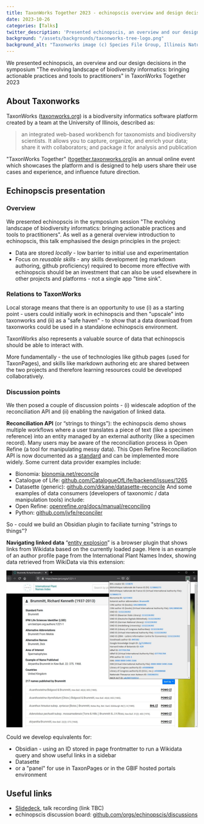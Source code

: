 ```yaml
---
title: TaxonWorks Together 2023 - echinopscis overview and design decisions
date: 2023-10-26
categories: [Talks]
twitter_description: 'Presented echinopscis, an overview and our design decisions in the symposium "The evolving landscape of biodiversity informatics: bringing actionable practices and tools to practitioners" in TaxonWorks Together 2023'
background: "/assets/backgrounds/taxonworks-tree-logo.png"
background_alt: "Taxonworks image (c) Species File Group, Illinois Natural History Survey"
---
```


We presented echinopscis, an overview and our design decisions in the symposium "The evolving landscape of biodiversity informatics: bringing actionable practices and tools to practitioners" in TaxonWorks Together 2023

## About Taxonworks

TaxonWorks ([taxonworks.org](https://taxonworks.org)) is a biodiversity informatics software platform created by a team at the University of Illinois, described as:
> an integrated web-based workbench for taxonomists and biodiversity scientists. It allows you to capture, organize, and enrich your data; share it with collaborators; and package it for analysis and publication

"TaxonWorks Together" ([together.taxonworks.org]((https://together.taxonworks.org)))is an annual online event which showcases the platform and is designed to help users share their use cases and experience, and influence future direction.

## Echinopscis presentation

### Overview
We presented echinopscis in the symposium session "The evolving landscape of biodiversity informatics: bringing actionable practices and tools to practitioners". As well as a general overview introduction to echinopscis, this talk emphasised the design principles in the project:

- Data are stored *locally* - low barrier to initial use and experimentation
- Focus on *reusable skills* - any skills development (eg markdown authoring, github proficiency) required to become more effective with echinopscis should be an investment that can also be used elsewhere in other projects and platforms - not a single app "time sink". 

### Relations to TaxonWorks

Local storage means that there is an opportunity to use (i) as a starting point - users could initially work in echinopscis and then "upscale" into taxonworks and (ii) as a "safe haven" - to show that a data download from taxonworks could be used in a standalone echinopscis environment.

TaxonWorks also represents a valuable source of data that echinopscis should be able to interact with.

More fundamentally - the use of technologies like github pages (used for TaxonPages), and skills like markdown authoring etc are shared between the two projects and therefore learning resources could be developed collaboratively.

### Discussion points

We then posed a couple of discussion points - (i) widescale adoption of the reconciliation API and (ii) enabling the navigation of linked data.

**Reconciliation API** (or “strings to things”): the echinopscis demo shows multiple workflows where a user translates a piece of text (like a specimen reference) into an entity managed by an external authority (like a specimen record). Many users may be aware of the reconciliation process in Open Refine (a tool for manipulating messy data). This Open Refine Reconciliation API is now documented as a [standard](https://www.w3.org/community/reports/reconciliation/CG-FINAL-specs-0.2-20230410/) and can be implemented more widely. Some current data provider examples include:
- Bionomia: [bionomia.net/reconcile](https://bionomia.net/reconcile) 
- Catalogue of Life: [github.com/CatalogueOfLife/backend/issues/1265 ](https://github.com/CatalogueOfLife/backend/issues/1265)
- Datasette (generic): [github.com/drkane/datasette-reconcile](https://github.com/drkane/datasette-reconcile) 
And some examples of data consumers (developers of taxonomic / data manipulation tools) include:
- Open Refine: [openrefine.org/docs/manual/reconciling](https://openrefine.org/docs/manual/reconciling) 
- Python: [github.com/jvfe/reconciler](https://github.com/jvfe/reconciler) 

So - could we build an Obsidian plugin to faciliate turning "strings to things"?

**Navigating linked data**
“[entity explosion](https://github.com/99of9/Entity-Explosion)” is a browser plugin that shows links from Wikidata based on the currently loaded page. Here is an example of an author profile page from the International Plant Names Index, showing data retrieved from WikiData via this extension:

![Screenshot of entity explosion browser plugin operating on an author profile page from the International Plant Names Index](/assets/images/taxonworks-together-2023/entity-explosion-example.jpg)

Could we develop equivalents for:
- Obsidian - using an ID stored in page frontmatter to run a Wikidata query and show useful links in a sidebar
- Datasette
- or a "panel" for use in TaxonPages or in the GBIF hosted portals environment 

## Useful links

- [Slidedeck](https://together.taxonworks.org/2023/talks/nicolson-twt2023.pdf), talk recording (link TBC)
- echinopscis discussion board: [github.com/orgs/echinopscis/discussions](https://github.com/orgs/echinopscis/discussions)
